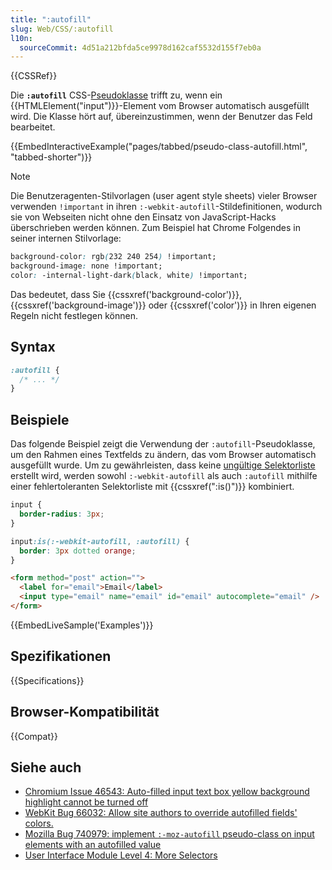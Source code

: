 ```yaml
---
title: ":autofill"
slug: Web/CSS/:autofill
l10n:
  sourceCommit: 4d51a212bfda5ce9978d162caf5532d155f7eb0a
---
```


{{CSSRef}}

Die **`:autofill`** CSS-[Pseudoklasse](/de/docs/Web/CSS/Pseudo-classes) trifft zu, wenn ein {{HTMLElement("input")}}-Element vom Browser automatisch ausgefüllt wird. Die Klasse hört auf, übereinzustimmen, wenn der Benutzer das Feld bearbeitet.

{{EmbedInteractiveExample("pages/tabbed/pseudo-class-autofill.html", "tabbed-shorter")}}

> [!NOTE]
> Die Benutzeragenten-Stilvorlagen (user agent style sheets) vieler Browser verwenden `!important` in ihren `:-webkit-autofill`-Stildefinitionen, wodurch sie von Webseiten nicht ohne den Einsatz von JavaScript-Hacks überschrieben werden können. Zum Beispiel hat Chrome Folgendes in seiner internen Stilvorlage:
>
> ```css
> background-color: rgb(232 240 254) !important;
> background-image: none !important;
> color: -internal-light-dark(black, white) !important;
> ```
>
> Das bedeutet, dass Sie {{cssxref('background-color')}}, {{cssxref('background-image')}} oder {{cssxref('color')}} in Ihren eigenen Regeln nicht festlegen können.

## Syntax

```css
:autofill {
  /* ... */
}
```

## Beispiele

Das folgende Beispiel zeigt die Verwendung der `:autofill`-Pseudoklasse, um den Rahmen eines Textfelds zu ändern, das vom Browser automatisch ausgefüllt wurde. Um zu gewährleisten, dass keine [ungültige Selektorliste](/de/docs/Web/CSS/Selector_list#invalid_selector_list) erstellt wird, werden sowohl `:-webkit-autofill` als auch `:autofill` mithilfe einer fehlertoleranten Selektorliste mit {{cssxref(":is()")}} kombiniert.

```css
input {
  border-radius: 3px;
}

input:is(:-webkit-autofill, :autofill) {
  border: 3px dotted orange;
}
```

```html
<form method="post" action="">
  <label for="email">Email</label>
  <input type="email" name="email" id="email" autocomplete="email" />
</form>
```

{{EmbedLiveSample('Examples')}}

## Spezifikationen

{{Specifications}}

## Browser-Kompatibilität

{{Compat}}

## Siehe auch

- [Chromium Issue 46543: Auto-filled input text box yellow background highlight cannot be turned off](https://crbug.com/46543)
- [WebKit Bug 66032: Allow site authors to override autofilled fields' colors.](https://webkit.org/b/66032)
- [Mozilla Bug 740979: implement `:-moz-autofill` pseudo-class on input elements with an autofilled value](https://bugzil.la/740979)
- [User Interface Module Level 4: More Selectors](https://wiki.csswg.org/spec/css4-ui#more-selectors)
